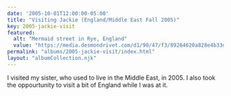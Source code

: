 ```yaml
---
date: '2005-10-01T12:00:00-05:00'
title: "Visiting Jackie (England/Middle East Fall 2005)"
key: 2005-jackie-visit
featured:
  alt: "Mermaid street in Rye, England"
  value: "https://media.desmondrivet.com/d1/90/47/f3/89264620a828e4b33d691add8e333cc853d72b0c15a86a1c139034f9.jpg"
permalink: "albums/2005-jackie-visit/index.html"
layout: "albumCollection.njk"
---
```


I visited my sister, who used to live in the Middle East, in 2005.  I also took the oppourtunity to visit a bit of England while I was at it.
